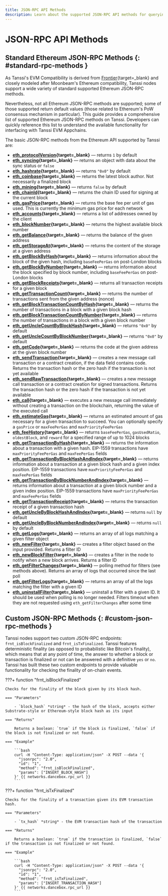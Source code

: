 ```yaml
---
title: JSON-RPC API Methods
description: Learn about the supported JSON-RPC API methods for querying your Tanssi EVM appchain, including standard Ethereum methods and Custom methods unique to Tanssi.
---
```


# JSON-RPC API Methods

## Standard Ethereum JSON-RPC Methods {: #standard-rpc-methods }

As Tanssi's EVM Compatibility is derived from [Frontier](https://github.com/polkadot-evm/frontier){target=\_blank} and closely modeled after Moonbeam's Ethereum compatibility, Tanssi nodes support a wide variety of standard supported Ethereum JSON-RPC methods.

Nevertheless, not all Ethereum JSON-RPC methods are supported; some of those supported return default values (those related to Ethereum's PoW consensus mechanism in particular). This guide provides a comprehensive list of supported Ethereum JSON-RPC methods on Tanssi. Developers can quickly reference this list to understand the available functionality for interfacing with Tanssi EVM Appchains.

The basic JSON-RPC methods from the Ethereum API supported by Tanssi are:

- **[eth_protocolVersion](https://ethereum.org/en/developers/docs/apis/json-rpc/#eth_protocolversion){target=\_blank}** — returns `1` by default
- **[eth_syncing](https://ethereum.org/en/developers/docs/apis/json-rpc/#eth_syncing){target=\_blank}** — returns an object with data about the sync status or `false`
- **[eth_hashrate](https://ethereum.org/en/developers/docs/apis/json-rpc/#eth_hashrate){target=\_blank}** — returns `"0x0"` by default
- **[eth_coinbase](https://ethereum.org/en/developers/docs/apis/json-rpc/#eth_coinbase){target=\_blank}** — returns the latest block author. Not necessarily a finalized block
- **[eth_mining](https://ethereum.org/en/developers/docs/apis/json-rpc/#eth_mining){target=\_blank}** — returns `false` by default
- **[eth_chainId](https://ethereum.org/en/developers/docs/apis/json-rpc/#eth_chainid){target=\_blank}** — returns the chain ID used for signing at the current block
- **[eth_gasPrice](https://ethereum.org/en/developers/docs/apis/json-rpc/#eth_gasprice){target=\_blank}** — returns the base fee per unit of gas used. This is currently the minimum gas price for each network
- **[eth_accounts](https://ethereum.org/en/developers/docs/apis/json-rpc/#eth_accounts){target=\_blank}** — returns a list of addresses owned by the client
- **[eth_blockNumber](https://ethereum.org/en/developers/docs/apis/json-rpc/#eth_blocknumber){target=\_blank}** — returns the highest available block number
- **[eth_getBalance](https://ethereum.org/en/developers/docs/apis/json-rpc/#eth_getbalance){target=\_blank}** — returns the balance of the given address
- **[eth_getStorageAt](https://ethereum.org/en/developers/docs/apis/json-rpc/#eth_getstorageat){target=\_blank}** — returns the content of the storage at a given address
- **[eth_getBlockByHash](https://ethereum.org/en/developers/docs/apis/json-rpc/#eth_getblockbyhash){target=\_blank}** — returns information about the block of the given hash, including `baseFeePerGas` on post-London blocks
- **[eth_getBlockByNumber](https://ethereum.org/en/developers/docs/apis/json-rpc/#eth_getblockbynumber){target=\_blank}** — returns information about the block specified by block number, including `baseFeePerGas` on post-London blocks
- **[eth_getBlockReceipts](https://docs.alchemy.com/reference/eth-getblockreceipts){target=\_blank}** — returns all transaction receipts for a given block
- **[eth_getTransactionCount](https://ethereum.org/en/developers/docs/apis/json-rpc/#eth_gettransactioncount){target=\_blank}** — returns the number of transactions sent from the given address (nonce)
- **[eth_getBlockTransactionCountByHash](https://ethereum.org/en/developers/docs/apis/json-rpc/#eth_getblocktransactioncountbyhash){target=\_blank}** — returns the number of transactions in a block with a given block hash
- **[eth_getBlockTransactionCountByNumber](https://ethereum.org/en/developers/docs/apis/json-rpc/#eth_getblocktransactioncountbynumber){target=\_blank}** — returns the number of transactions in a block with a given block number
- **[eth_getUncleCountByBlockHash](https://ethereum.org/en/developers/docs/apis/json-rpc/#eth_getunclecountbyblockhash){target=\_blank}** —  returns `"0x0"` by default
- **[eth_getUncleCountByBlockNumber](https://ethereum.org/en/developers/docs/apis/json-rpc/#eth_getunclecountbyblocknumber){target=\_blank}** — returns `"0x0"` by default
- **[eth_getCode](https://ethereum.org/en/developers/docs/apis/json-rpc/#eth_getcode){target=\_blank}** — returns the code at the given address at the given block number
- **[eth_sendTransaction](https://ethereum.org/en/developers/docs/apis/json-rpc/#eth_sendtransaction){target=\_blank}** — creates a new message call transaction or a contract creation, if the data field contains code. Returns the transaction hash or the zero hash if the transaction is not yet available
- **[eth_sendRawTransaction](https://ethereum.org/en/developers/docs/apis/json-rpc/#eth_sendrawtransaction){target=\_blank}** — creates a new message call transaction or a contract creation for signed transactions. Returns the transaction hash or the zero hash if the transaction is not yet available
- **[eth_call](https://ethereum.org/en/developers/docs/apis/json-rpc/#eth_call){target=\_blank}** — executes a new message call immediately without creating a transaction on the blockchain, returning the value of the executed call
- **[eth_estimateGas](https://ethereum.org/en/developers/docs/apis/json-rpc/#eth_estimategas){target=\_blank}** — returns an estimated amount of gas necessary for a given transaction to succeed. You can optionally specify a `gasPrice` or `maxFeePerGas` and `maxPriorityFeePerGas`
- **[eth_feeHistory](https://docs.alchemy.com/reference/eth-feehistory){target=\_blank}** — returns `baseFeePerGas`, `gasUsedRatio`, `oldestBlock`, and `reward` for a specified range of up to 1024 blocks
- **[eth_getTransactionByHash](https://ethereum.org/en/developers/docs/apis/json-rpc/#eth_gettransactionbyhash){target=\_blank}** — returns the information about a transaction with a given hash. EIP-1559 transactions have `maxPriorityFeePerGas` and `maxFeePerGas` fields
- **[eth_getTransactionByBlockHashAndIndex](https://ethereum.org/en/developers/docs/apis/json-rpc/#eth_gettransactionbyblockhashandindex){target=\_blank}** — returns information about a transaction at a given block hash and a given index position. EIP-1559 transactions have `maxPriorityFeePerGas` and `maxFeePerGas` fields
- **[eth_getTransactionByBlockNumberAndIndex](https://ethereum.org/en/developers/docs/apis/json-rpc/#eth_gettransactionbyblocknumberandindex){target=\_blank}** — returns information about a transaction at a given block number and a given index position. EIP-1559 transactions have `maxPriorityFeePerGas` and `maxFeePerGas` fields
- **[eth_getTransactionReceipt](https://ethereum.org/en/developers/docs/apis/json-rpc/#eth_gettransactionreceipt){target=\_blank}** — returns the transaction receipt of a given transaction hash
- **[eth_getUncleByBlockHashAndIndex](https://ethereum.org/en/developers/docs/apis/json-rpc/#eth_getunclebyblockhashandindex){target=\_blank}** — returns `null` by default
- **[eth_getUncleByBlockNumberAndIndex](https://ethereum.org/en/developers/docs/apis/json-rpc/#eth_getunclebyblocknumberandindex){target=\_blank}** — returns `null` by default
- **[eth_getLogs](https://ethereum.org/en/developers/docs/apis/json-rpc/#eth_getlogs){target=\_blank}** — returns an array of all logs matching a given filter object
- **[eth_newFilter](https://ethereum.org/en/developers/docs/apis/json-rpc/#eth_newfilter){target=\_blank}** — creates a filter object based on the input provided. Returns a filter ID
- **[eth_newBlockFilter](https://ethereum.org/en/developers/docs/apis/json-rpc/#eth_newblockfilter){target=\_blank}** — creates a filter in the node to notify when a new block arrives. Returns a filter ID
- **[eth_getFilterChanges](https://ethereum.org/en/developers/docs/apis/json-rpc/#eth_getfilterchanges){target=\_blank}** — polling method for filters (see methods above). Returns an array of logs that occurred since the last poll
- **[eth_getFilterLogs](https://ethereum.org/en/developers/docs/apis/json-rpc/#eth_getfilterlogs){target=\_blank}** — returns an array of all the logs matching the filter with a given ID
- **[eth_uninstallFilter](https://ethereum.org/en/developers/docs/apis/json-rpc/#eth_uninstallfilter){target=\_blank}** — uninstall a filter with a given ID. It should be used when polling is no longer needed. Filters timeout when they are not requested using `eth_getFilterChanges` after some time

## Custom JSON-RPC Methods {: #custom-json-rpc-methods }

Tanssi nodes support two custom JSON-RPC endpoints: `frnt_isBlockFinalized` and `frnt_isTxFinalized`. Tanssi features deterministic finality (as opposed to probabilistic like Bitcoin's finality), which means that at any point of time, the answer to whether a block or transaction is finalized or not can be answered with a definitive `yes` or `no`. Tanssi has built these two custom endpoints to provide valuable functionality for checking the finality of on-chain events.

???+ function "frnt_isBlockFinalized"

    Checks for the finality of the block given by its block hash.

    === "Parameters"

        - `block_hash` *string* - the hash of the block, accepts either Substrate-style or Ethereum-style block hash as its input

    === "Returns"

        Returns a boolean: `true` if the block is finalized, `false` if the block is not finalized or not found.

    === "Example"

        ```bash
        curl -H "Content-Type: application/json" -X POST --data '{
          "jsonrpc": "2.0",
          "id": "1",
          "method": "frnt_isBlockFinalized",
          "params": ["INSERT_BLOCK_HASH"]
        }' {{ networks.dancebox.rpc_url }}
        ```

???+ function "frnt_isTxFinalized"

    Checks for the finality of a transaction given its EVM transaction hash.

    === "Parameters"

        - `tx_hash` *string* - the EVM transaction hash of the transaction 

    === "Returns"

        Returns a boolean: `true` if the transaction is finalized, `false` if the transaction is not finalized or not found.

    === "Example"

        ```bash
        curl -H "Content-Type: application/json" -X POST --data '{
          "jsonrpc": "2.0",
          "id": "1",
          "method": "frnt_isTxFinalized",
          "params": ["INSERT_TRANSACTION_HASH"]
        }' {{ networks.dancebox.rpc_url }}
        ```
